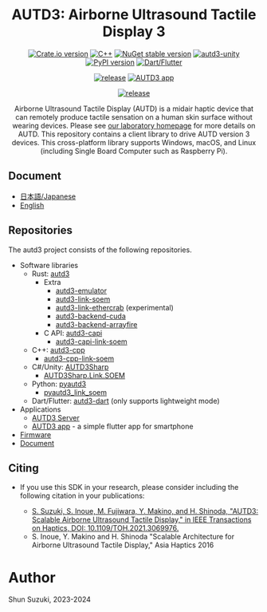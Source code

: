 <h1 align="center">
AUTD3: Airborne Ultrasound Tactile Display 3
</h1>

<div align="center">

[![Crate.io version](https://img.shields.io/crates/v/autd3)](https://crates.io/crates/autd3)
[![C++](https://img.shields.io/github/v/release/shinolab/autd3-cpp?label=C%2B%2B)](https://github.com/shinolab/autd3-cpp/releases/latest)
[![NuGet stable version](https://img.shields.io/nuget/vpre/autd3sharp)](https://nuget.org/packages/AUTD3Sharp)
[![autd3-unity](https://img.shields.io/github/v/tag/shinolab/AUTD3Sharp?include_prereleases&filter=upm%2F*&label=autd3-unity)](https://github.com/shinolab/AUTD3Sharp/tree/upm/latest)
[![PyPI version](https://img.shields.io/pypi/v/pyautd3)](https://pypi.org/project/pyautd3/)
[![Dart/Flutter](https://img.shields.io/github/v/tag/shinolab/autd3-dart?label=Dart%2FFlutter)](https://github.com/shinolab/autd3-dart)

</div>
<div align="center">

[![release](https://img.shields.io/github/v/release/shinolab/autd3-server?label=AUTD3%20Server)](https://github.com/shinolab/autd3-server/releases/latest)
[![AUTD3 app](https://img.shields.io/github/v/tag/shinolab/autd3-app?label=app)](https://github.com/shinolab/autd3-app)

</div>

</div>
<div align="center">

[![release](https://img.shields.io/github/v/release/shinolab/autd3-firmware?label=firmware)](https://github.com/shinolab/autd3-firmware/releases/latest)

</div>

<p align="center">
Airborne Ultrasound Tactile Display (AUTD) is a midair haptic device that can remotely produce tactile sensation on a human skin surface without wearing devices.
Please see <a href="https://hapislab.org/en/airborne-ultrasound-tactile-display">our laboratory homepage</a> for more details on AUTD.
This repository contains a client library to drive AUTD version 3 devices.
This cross-platform library supports Windows, macOS, and Linux (including Single Board Computer such as Raspberry Pi).
</p>

## Document

* [日本語/Japanese](https://shinolab.github.io/autd3-doc/jp)
* [English](https://shinolab.github.io/autd3-doc/en)

## Repositories

The autd3 project consists of the following repositories.

- Software libraries
  - Rust: [autd3](https://github.com/shinolab/autd3-rs)
    - Extra
      - [autd3-emulator](https://github.com/shinolab/autd3-emulator)
      - [autd3-link-soem](https://github.com/shinolab/autd3-link-soem)
      - [autd3-link-ethercrab](https://github.com/shinolab/autd3-link-ethercrab) (experimental)
      - [autd3-backend-cuda](https://github.com/shinolab/autd3-backend-cuda)
      - [autd3-backend-arrayfire](https://github.com/shinolab/autd3-backend-arrayfire)
    - C API: [autd3-capi](https://github.com/shinolab/autd3-capi)
      - [autd3-capi-link-soem](https://github.com/shinolab/autd3-capi-link-soem)
  - C++: [autd3-cpp](https://github.com/shinolab/autd3-cpp)
    - [autd3-cpp-link-soem](https://github.com/shinolab/autd3-cpp-link-soem)
  - C#/Unity: [AUTD3Sharp](https://github.com/shinolab/AUTD3Sharp)
    - [AUTD3Sharp.Link.SOEM](https://github.com/shinolab/AUTD3Sharp.Link.SOEM)
  - Python: [pyautd3](https://github.com/shinolab/pyautd3)
    - [pyautd3_link_soem](https://github.com/shinolab/pyautd3_link_soem)
  - Dart/Flutter: [autd3-dart](https://github.com/shinolab/autd3-dart) (only supports lightweight mode)
- Applications
  - [AUTD3 Server](https://github.com/shinolab/autd3-server)
  - [AUTD3 app](https://github.com/shinolab/autd3-app) - a simple flutter app for smartphone
- [Firmware](https://github.com/shinolab/autd3-firmware)
- [Document](https://github.com/shinolab/autd3-doc)

## Citing

* If you use this SDK in your research, please consider including the following citation in your publications:

   * [S. Suzuki, S. Inoue, M. Fujiwara, Y. Makino, and H. Shinoda, "AUTD3: Scalable Airborne Ultrasound Tactile Display," in IEEE Transactions on Haptics, DOI: 10.1109/TOH.2021.3069976.](https://ieeexplore.ieee.org/document/9392322)
   * S. Inoue, Y. Makino and H. Shinoda "Scalable Architecture for Airborne Ultrasound Tactile Display," Asia Haptics 2016

# Author

Shun Suzuki, 2023-2024
